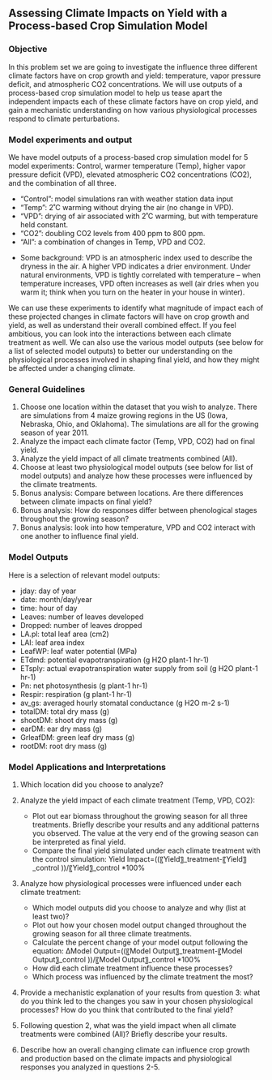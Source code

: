 ## Assessing Climate Impacts on Yield with a Process-based Crop Simulation Model
### Objective
In this problem set we are going to investigate the influence three different climate factors have on crop growth and yield: temperature, vapor pressure deficit, and atmospheric CO2 concentrations. We will use outputs of a process-based crop simulation model to help us tease apart the independent impacts each of these climate factors have on crop yield, and gain a mechanistic understanding on how various physiological processes respond to climate perturbations. 

### Model experiments and output
We have model outputs of a process-based crop simulation model for 5 model experiments: Control, warmer temperature (Temp), higher vapor pressure deficit (VPD), elevated atmospheric CO2 concentrations (CO2), and the combination of all three. 
-	“Control”: model simulations ran with weather station data input
-	“Temp”: 2˚C warming without drying the air (no change in VPD).  
-	“VPD”: drying of air associated with 2˚C warming, but with temperature held constant.
-	“CO2”: doubling CO2 levels from 400 ppm to 800 ppm.
-	“All”: a combination of changes in Temp, VPD and CO2.

* Some background: VPD is an atmospheric index used to describe the dryness in the air. A higher VPD indicates a drier environment. Under natural environments, VPD is tightly correlated with temperature – when temperature increases, VPD often increases as well (air dries when you warm it; think when you turn on the heater in your house in winter). 

We can use these experiments to identify what magnitude of impact each of these projected changes in climate factors will have on crop growth and yield, as well as understand their overall combined effect. If you feel ambitious, you can look into the interactions between each climate treatment as well. We can also use the various model outputs (see below for a list of selected model outputs) to better our understanding on the physiological processes involved in shaping final yield, and how they might be affected under a changing climate. 

### General Guidelines
1.	Choose one location within the dataset that you wish to analyze. There are simulations from 4 maize growing regions in the US (Iowa, Nebraska, Ohio, and Oklahoma). The simulations are all for the growing season of year 2011. 
2.	Analyze the impact each climate factor (Temp, VPD, CO2) had on final yield. 
3.	Analyze the yield impact of all climate treatments combined (All). 
4.	Choose at least two physiological model outputs (see below for list of model outputs) and analyze how these processes were influenced by the climate treatments.
5.	Bonus analysis: Compare between locations. Are there differences between climate impacts on final yield?
6.	Bonus analysis: How do responses differ between phenological stages throughout the growing season?
7.	Bonus analysis: look into how temperature, VPD and CO2 interact with one another to influence final yield.

### Model Outputs
Here is a selection of relevant model outputs: 
-	jday: day of year
-	date: month/day/year
-	time: hour of day
-	Leaves: number of leaves developed
-	Dropped: number of leaves dropped
-	LA.pl: total leaf area (cm2)
-	LAI: leaf area index 
-	LeafWP: leaf water potential (MPa)
-	ETdmd: potential evapotranspiration (g H2O plant-1 hr-1) 
-	ETsply: actual evapotranspiration water supply from soil (g H2O plant-1 hr-1)
-	Pn: net photosynthesis (g plant-1 hr-1) 
-	Respir: respiration (g plant-1 hr-1)
-	av_gs: averaged hourly stomatal conductance (g H2O m-2 s-1)
-	totalDM: total dry mass (g)
-	shootDM: shoot dry mass (g)
-	earDM: ear dry mass (g)
-	GrleafDM: green leaf dry mass (g)
-	rootDM: root dry mass (g) 


### Model Applications and Interpretations	
1. Which location did you choose to analyze?
2. Analyze the yield impact of each climate treatment (Temp, VPD, CO2): 
    - Plot out ear biomass throughout the growing season for all three treatments. Briefly describe your results and any additional 
      patterns you observed. The value at the very end of the growing season can be interpreted as final yield.
    - Compare the final yield simulated under each climate treatment with the control simulation: 
      Yield Impact=((〖Yield〗_treatment-〖Yield〗_control ))/〖Yield〗_control *100%

3. Analyze how physiological processes were influenced under each climate treatment: 
    - Which model outputs did you choose to analyze and why (list at least two)? 
    - Plot out how your chosen model output changed throughout the growing season for all three climate treatments. 
    - Calculate the percent change of your model output following the equation:
        ∆Model Output=((〖Model Output〗_treatment-〖Model Output〗_control ))/〖Model Output〗_control *100%
    - How did each climate treatment influence these processes? 
    - Which process was influenced by the climate treatment the most?
4. Provide a mechanistic explanation of your results from question 3: what do you think led to the changes you saw in your chosen physiological processes? How do you think that contributed to the final yield?
5. Following question 2, what was the yield impact when all climate treatments were combined (All)? Briefly describe your results.
6. Describe how an overall changing climate can influence crop growth and production based on the climate impacts and physiological responses you analyzed in questions 2-5. 
